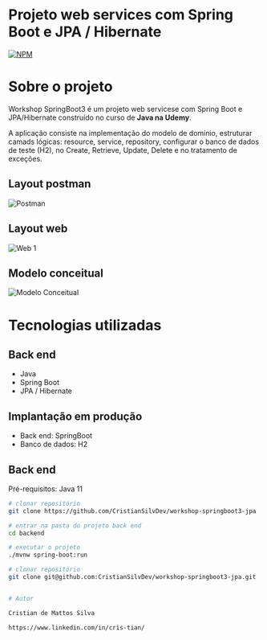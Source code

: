 # Projeto web services com Spring Boot e JPA / Hibernate
[![NPM](https://img.shields.io/npm/l/react)](https://github.com/CristianSilvDev/workshop-springboot3-jpa/blob/add-license-1/LICENSE) 

# Sobre o projeto

Workshop SpringBoot3 é um projeto web servicese com Spring Boot e JPA/Hibernate construído no curso de **Java na Udemy**.

A aplicação consiste na implementação do modelo de domínio, estruturar camads lógicas: resource, service, repository, configurar o banco de dados de teste (H2), no Create, Retrieve, Update, Delete e
no tratamento de exceções.

## Layout postman
![Postman](https://user-images.githubusercontent.com/112576141/202188531-81eb4776-26a1-491f-88f7-1faa21f9cf78.png)

## Layout web
![Web 1](https://user-images.githubusercontent.com/112576141/202188192-c5108d5c-a3cb-4b75-90e1-8835d8b044ec.png)


## Modelo conceitual
![Modelo Conceitual](https://user-images.githubusercontent.com/112576141/202187557-22e13b0e-c0b5-48db-9c03-baef8e09bc3d.png)


# Tecnologias utilizadas
## Back end
- Java
- Spring Boot
- JPA / Hibernate

## Implantação em produção
- Back end: SpringBoot
- Banco de dados: H2

## Back end
Pré-requisitos: Java 11

```bash
# clonar repositório
git clone https://github.com/CristianSilvDev/workshop-springboot3-jpa

# entrar na pasta do projeto back end
cd backend

# executar o projeto
./mvnw spring-boot:run
```


```bash
# clonar repositório
git clone git@github.com:CristianSilvDev/workshop-springboot3-jpa.git


# Autor

Cristian de Mattos Silva

https://www.linkedin.com/in/cris-tian/

